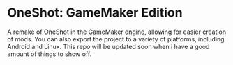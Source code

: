 # OneShot: GameMaker Edition
A remake of OneShot in the GameMaker engine, allowing for easier creation of mods. You can also export the project to a variety of platforms, including Android and Linux.
This repo will be updated soon when i have a good amount of things to show off.
